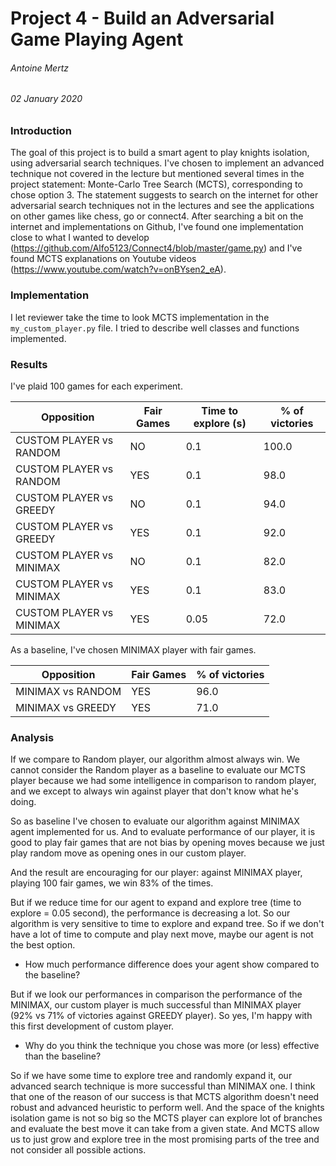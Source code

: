 # Project 4 - Build an Adversarial Game Playing Agent

###### Antoine Mertz
###### 02 January 2020

### Introduction

The goal of this project is to build a smart agent to play knights isolation, using adversarial search techniques. I've chosen to implement an advanced technique not covered in the lecture but mentioned several times in the project statement: Monte-Carlo Tree Search (MCTS), corresponding to chose option 3. The statement suggests to search on the internet for other adversarial search techniques not in the lectures and see the applications on other games like chess, go or connect4. After searching a bit on the internet and implementations on Github, I've found one implementation close to what I wanted to develop (https://github.com/Alfo5123/Connect4/blob/master/game.py) and I've found MCTS explanations on Youtube videos (https://www.youtube.com/watch?v=onBYsen2_eA).

### Implementation

I let reviewer take the time to look MCTS implementation in the `my_custom_player.py` file. I tried to describe well classes and functions implemented.

### Results

I've plaid 100 games for each experiment.

| Opposition | Fair Games | Time to explore (s) | % of victories |
|---|---|---|---|
| CUSTOM PLAYER vs RANDOM | NO | 0.1 | 100.0 |
| CUSTOM PLAYER vs RANDOM | YES | 0.1 | 98.0 |
| CUSTOM PLAYER vs GREEDY | NO | 0.1 | 94.0 |
| CUSTOM PLAYER vs GREEDY | YES | 0.1 | 92.0 |
| CUSTOM PLAYER vs MINIMAX | NO | 0.1 | 82.0 |
| CUSTOM PLAYER vs MINIMAX | YES | 0.1 | 83.0 |
| CUSTOM PLAYER vs MINIMAX | YES | 0.05 | 72.0 |

As a baseline, I've chosen MINIMAX player with fair games.

| Opposition | Fair Games | % of victories |
|---|---|---|
| MINIMAX vs RANDOM | YES | 96.0 |
| MINIMAX vs GREEDY | YES | 71.0 |

### Analysis

If we compare to Random player, our algorithm almost always win. We cannot consider the Random player as a baseline to evaluate our MCTS player because we had some intelligence in comparison to random player, and we except to always win against player that don't know what he's doing.

So as baseline I've chosen to evaluate our algorithm against MINIMAX agent implemented for us. And to evaluate performance of our player, it is good to play fair games that are not bias by opening moves because we just play random move as opening ones in our custom player.

And the result are encouraging for our player: against MINIMAX player, playing 100 fair games, we win 83% of the times.

But if we reduce time for our agent to expand and explore tree (time to explore = 0.05 second), the performance is decreasing a lot. So our algorithm is very sensitive to time to explore and expand tree. So if we don't have a lot of time to compute and play next move, maybe our agent is not the best option.

* How much performance difference does your agent show compared to the baseline?

But if we look our performances in comparison the performance of the MINIMAX, our custom player is much successful than MINIMAX player (92% vs 71% of victories against GREEDY player). So yes, I'm happy with this first development of custom player.


* Why do you think the technique you chose was more (or less) effective than the baseline?

So if we have some time to explore tree and randomly expand it, our advanced search technique is more successful than MINIMAX one. I think that one of the reason of our success is that MCTS algorithm doesn't need robust and advanced heuristic to perform well. And the space of the knights isolation game is not so big so the MCTS player can explore lot of branches and evaluate the best move it can take from a given state. And MCTS allow us to just grow and explore tree in the most promising parts of the tree and not consider all possible actions.
